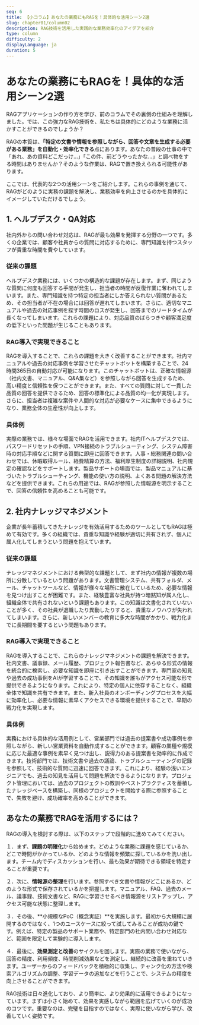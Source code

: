 ```yaml
---
seq: 6
title: 【小コラム】あなたの業務にもRAGを！具体的な活用シーン2選
slug: chapter01/column02
description: RAG技術を活用した実践的な業務効率化のアイデアを紹介
type: column
difficulty: 2
displayLanguage: ja
duration: 5
---
```


# あなたの業務にもRAGを！具体的な活用シーン2選

RAGアプリケーションの作り方を学び、前のコラムでその裏側の仕組みを理解しました。では、この強力なRAG技術を、私たちは具体的にどのような業務に活かすことができるのでしょうか？

RAGの本質は、**「特定の文書や情報を参照しながら、回答や文章を生成する必要がある業務」を自動化・効率化できる**点にあります。あなたの普段の仕事の中で「あれ、あの資料どこだっけ…」「この件、前どうやったかな…」と調べ物をする時間はありませんか？そのような作業は、RAGで置き換えられる可能性があります。

ここでは、代表的な2つの活用シーンをご紹介します。これらの事例を通じて、RAGがどのように実務の課題を解決し、業務効率を向上させるのかを具体的にイメージしていただけるでしょう。

## 1. ヘルプデスク・QA対応

社内外からの問い合わせ対応は、RAGが最も効果を発揮する分野の一つです。多くの企業では、顧客や社員からの質問に対応するために、専門知識を持つスタッフが貴重な時間を費やしています。

### 従来の課題

ヘルプデスク業務には、いくつかの構造的な課題が存在します。まず、同じような質問に何度も回答する手間が発生し、担当者の時間が反復作業に奪われてしまいます。また、専門知識を持つ特定の担当者にしか答えられない質問があるため、その担当者が不在の場合には回答が遅れてしまいます。さらに、適切なマニュアルや過去の対応事例を探す時間のロスが発生し、回答までのリードタイムが長くなってしまいます。これらの課題により、対応品質のばらつきや顧客満足度の低下といった問題が生じることもあります。

### RAG導入で実現できること

RAGを導入することで、これらの課題を大きく改善することができます。社内マニュアルや過去の対応事例を学習させたチャットボットを構築することで、24時間365日の自動対応が可能になります。このチャットボットは、正確な情報源（社内文書、マニュアル、Q&A集など）を参照しながら回答を生成するため、高い精度と信頼性を保つことができます。また、すべての質問に対して一貫した品質の回答を提供できるため、回答の標準化による品質の均一化が実現します。さらに、担当者は複雑な案件や人間的な対応が必要なケースに集中できるようになり、業務全体の生産性が向上します。

### 具体例

実際の業務では、様々な場面でRAGを活用できます。社内ITヘルプデスクでは、パスワードリセットの手順、VPN接続のトラブルシューティング、システム障害時の対応手順などに関する質問に即座に回答できます。人事・総務関連の問い合わせでは、休暇取得ルール、経費精算の方法、福利厚生制度の詳細説明、社内規定の確認などをサポートします。製品サポートの場面では、製品マニュアルに基づいたトラブルシューティング、機能の使い方の説明、よくある問題の解決方法などを提供できます。これらの用途では、RAGが参照した情報源を明示することで、回答の信頼性を高めることも可能です。

## 2. 社内ナレッジマネジメント

企業が長年蓄積してきたナレッジを有効活用するためのツールとしてもRAGは極めて有効です。多くの組織では、貴重な知識や経験が適切に共有されず、個人に属人化してしまうという問題を抱えています。

### 従来の課題

ナレッジマネジメントにおける典型的な課題として、まず社内の情報が複数の場所に分散しているという問題があります。文書管理システム、共有フォルダ、メール、チャットツールなど、情報が様々な場所に散在しているため、必要な情報を見つけ出すことが困難です。また、経験豊富な社員が持つ暗黙知が属人化し、組織全体で共有されないという課題もあります。この知識は文書化されていないことが多く、その社員が退職したり異動したりすると、貴重なノウハウが失われてしまいます。さらに、新しいメンバーの教育に多大な時間がかかり、戦力化までに長期間を要するという問題もあります。

### RAG導入で実現できること

RAGを導入することで、これらのナレッジマネジメントの課題を解決できます。社内文書、議事録、メール履歴、プロジェクト報告書など、あらゆる形式の情報を統合的に検索し、必要な知識を即座に引き出すことができます。専門家の知見や過去の成功事例をAIが学習することで、その知識を誰もがアクセス可能な形で提供できるようになります。これにより、特定の個人に依存することなく、組織全体で知識を共有できます。また、新入社員のオンボーディングプロセスを大幅に効率化し、必要な情報に素早くアクセスできる環境を提供することで、早期の戦力化を実現します。

### 具体例

実務における具体的な活用例として、営業部門では過去の提案書や成功事例を参照しながら、新しい営業資料を自動作成することができます。顧客の業種や規模に応じた最適な事例を素早く見つけ出し、説得力のある提案書を効率的に作成できます。技術部門では、技術文書や過去の議論、トラブルシューティングの記録を参照して、技術的な質問に迅速に回答できます。これにより、経験の浅いエンジニアでも、過去の知見を活用して問題を解決できるようになります。プロジェクト管理においては、過去のプロジェクトの教訓やベストプラクティスを蓄積したナレッジベースを構築し、同様のプロジェクトを開始する際に参照することで、失敗を避け、成功確率を高めることができます。

## あなたの業務でRAGを活用するには？

RAGの導入を検討する際は、以下のステップで段階的に進めてみてください。

１．まず、**課題の明確化**から始めます。どのような業務に課題を感じているか、どこで時間がかかっているか、どのような情報を頻繁に探しているかを洗い出します。チーム内でディスカッションを行い、最も効果が期待できる領域を特定することが重要です。

２．次に、**情報源の整理**を行います。参照すべき文書や情報がどこにあるか、どのような形式で保存されているかを把握します。マニュアル、FAQ、過去のメール、議事録、技術文書など、RAGに学習させるべき情報源をリストアップし、アクセス可能な状態に整理します。

３．その後、**小規模なPoC（概念実証）**を実施します。最初から大規模に展開するのではなく、1つのユースケースに絞って試してみることが成功の鍵です。例えば、特定の製品のサポート業務や、特定部門の社内問い合わせ対応など、範囲を限定して実験的に導入します。

４．最後に、**効果測定と改善**のサイクルを回します。実際の業務で使いながら、回答の精度、利用頻度、時間削減効果などを測定し、継続的に改善を重ねていきます。ユーザーからのフィードバックを積極的に収集し、チャンク化の方法や検索アルゴリズムの調整、学習データの追加などを行うことで、システムの精度を向上させることができます。

RAG技術は日々進化しており、より簡単に、より効果的に活用できるようになっています。まずは小さく始めて、効果を実感しながら範囲を広げていくのが成功のコツです。重要なのは、完璧を目指すのではなく、実際に使いながら学び、改善していく姿勢です。